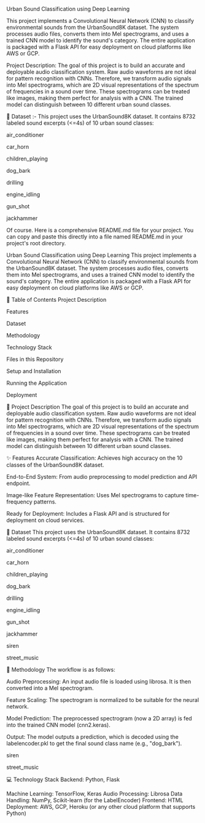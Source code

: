 Urban Sound Classification using Deep Learning

This project implements a Convolutional Neural Network (CNN) to classify environmental sounds from the UrbanSound8K dataset. The system processes audio files, converts them into Mel spectrograms, and uses a trained CNN model to identify the sound's category. The entire application is packaged with a Flask API for easy deployment on cloud platforms like AWS or GCP.

Project Description: 
The goal of this project is to build an accurate and deployable audio classification system. Raw audio waveforms are not ideal for pattern recognition with CNNs. Therefore, we transform audio signals into Mel spectrograms, which are 2D visual representations of the spectrum of frequencies in a sound over time. These spectrograms can be treated like images, making them perfect for analysis with a CNN.
The trained model can distinguish between 10 different urban sound classes.

🎵 Dataset :-
This project uses the UrbanSound8K dataset. It contains 8732 labeled sound excerpts (<=4s) of 10 urban sound classes:

air_conditioner

car_horn

children_playing

dog_bark

drilling

engine_idling

gun_shot

jackhammer

Of course. Here is a comprehensive README.md file for your project. You can copy and paste this directly into a file named README.md in your project's root directory.

Urban Sound Classification using Deep Learning
This project implements a Convolutional Neural Network (CNN) to classify environmental sounds from the UrbanSound8K dataset. The system processes audio files, converts them into Mel spectrograms, and uses a trained CNN model to identify the sound's category. The entire application is packaged with a Flask API for easy deployment on cloud platforms like AWS or GCP.

📝 Table of Contents
Project Description

Features

Dataset

Methodology

Technology Stack

Files in this Repository

Setup and Installation

Running the Application

Deployment

📖 Project Description
The goal of this project is to build an accurate and deployable audio classification system. Raw audio waveforms are not ideal for pattern recognition with CNNs. Therefore, we transform audio signals into Mel spectrograms, which are 2D visual representations of the spectrum of frequencies in a sound over time. These spectrograms can be treated like images, making them perfect for analysis with a CNN. The trained model can distinguish between 10 different urban sound classes.

✨ Features
Accurate Classification: Achieves high accuracy on the 10 classes of the UrbanSound8K dataset.

End-to-End System: From audio preprocessing to model prediction and API endpoint.

Image-like Feature Representation: Uses Mel spectrograms to capture time-frequency patterns.

Ready for Deployment: Includes a Flask API and is structured for deployment on cloud services.

🎵 Dataset
This project uses the UrbanSound8K dataset. It contains 8732 labeled sound excerpts (<=4s) of 10 urban sound classes:

air_conditioner

car_horn

children_playing

dog_bark

drilling

engine_idling

gun_shot

jackhammer

siren

street_music

🧠 Methodology
The workflow is as follows:

Audio Preprocessing: An input audio file is loaded using librosa. It is then converted into a Mel spectrogram.

Feature Scaling: The spectrogram is normalized to be suitable for the neural network.

Model Prediction: The preprocessed spectrogram (now a 2D array) is fed into the trained CNN model (cnn2.keras).

Output: The model outputs a prediction, which is decoded using the labelencoder.pkl to get the final sound class name (e.g., "dog_bark").

siren

street_music


💻 Technology Stack
Backend: Python, Flask

Machine Learning: TensorFlow, Keras
Audio Processing: Librosa
Data Handling: NumPy, Scikit-learn (for the LabelEncoder)
Frontend: HTML
Deployment: AWS, GCP, Heroku (or any other cloud platform that supports Python)
